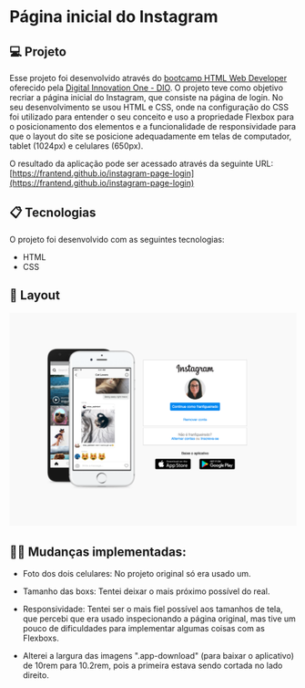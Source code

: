
# Página inicial do Instagram

## 💻 Projeto

Esse projeto foi desenvolvido através do [bootcamp HTML Web Developer](https://web.digitalinnovation.one/track/html-web-developer) oferecido pela [Digital Innovation One - DIO](https://digitalinnovation.one/). O projeto teve como objetivo recriar a página inicial do Instagram, que consiste na página de login. No seu desenvolvimento se usou HTML e CSS, onde na configuração do CSS foi utilizado para entender o seu conceito e uso a propriedade Flexbox para o posicionamento dos elementos e a funcionalidade de responsividade para que o layout do site se posicione adequadamente em telas de computador, tablet (1024px) e celulares (650px).

O resultado da aplicação pode ser acessado através da seguinte URL: [https://frantend.github.io/instagram-page-login](https://frantend.github.io/instagram-page-login)

## 📋 Tecnologias 

O projeto foi desenvolvido com as seguintes tecnologias:

- HTML
- CSS

## 🎨 Layout

<img alt="pagina_inicial_instagram_desktop" title="pagina_inicial_instagram_desktop" src="img/pagina_inicial_instagram_desktop.png" width="800px">


## 👩‍💻 Mudanças implementadas:

* Foto dos dois celulares: No projeto original só era usado um.

* Tamanho das boxs: Tentei deixar o mais próximo possível do real.

* Responsividade: Tentei ser o mais fiel possível aos tamanhos de tela, que percebi que era usado inspecionando a página original, mas tive um pouco de dificuldades para implementar algumas coisas com as Flexboxs.

* Alterei a largura das imagens ".app-download" (para baixar o aplicativo) de 10rem para 10.2rem, pois a primeira estava sendo cortada no lado direito.

